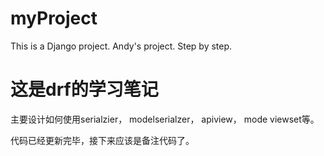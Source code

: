 # myProject
This is a Django project. Andy's project. Step by step.

# 这是drf的学习笔记

主要设计如何使用serialzier， modelserialzer， apiview， mode
viewset等。

代码已经更新完毕，接下来应该是备注代码了。
